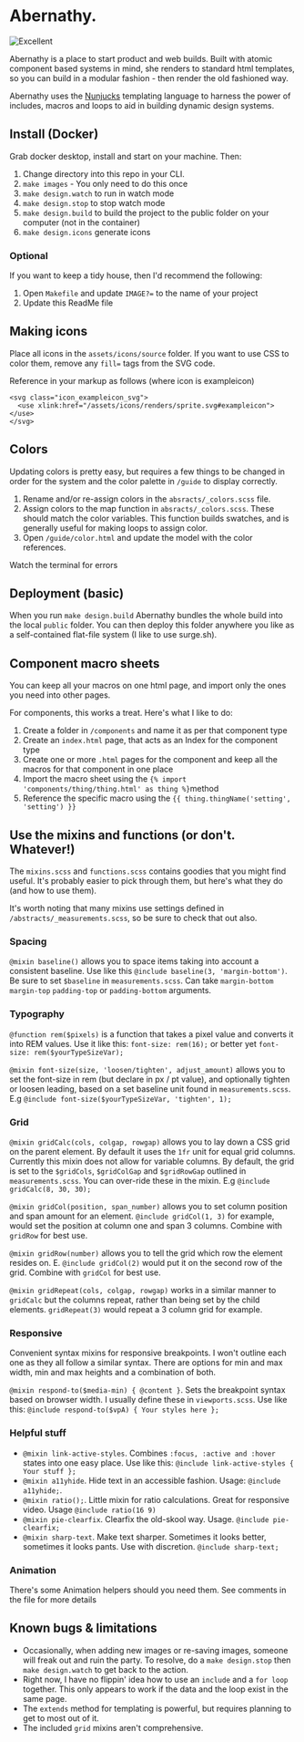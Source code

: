 # Abernathy.

![Excellent](https://media.giphy.com/media/l2SqblV4jfjdExmr6/giphy.gif "Delores")

Abernathy is a place to start product and web builds. Built with atomic component based systems in mind, she renders to standard html templates, so you can build in a modular fashion - then render the old fashioned way.

Abernathy uses the [Nunjucks](https://mozilla.github.io/nunjucks/) templating language to harness the power of includes, macros and loops to aid in building dynamic design systems.

## Install (Docker)
Grab docker desktop, install and start on your machine. Then:

1. Change directory into this repo in your CLI.
2. `make images` - You only need to do this once
3. `make design.watch` to run in watch mode
4. `make design.stop` to stop watch mode
5. `make design.build` to build the project to the public folder on your computer (not in the container)
6. `make design.icons` generate icons

### Optional
If you want to keep a tidy house, then I'd recommend the following:

1. Open `Makefile` and update `IMAGE?=` to the name of your project
2. Update this ReadMe file


## Making icons
Place all icons in the `assets/icons/source` folder.
If you want to use CSS to color them, remove any `fill=` tags from the SVG code.

Reference in your markup as follows (where icon is exampleicon)

```
<svg class="icon_exampleicon_svg">
  <use xlink:href="/assets/icons/renders/sprite.svg#exampleicon"></use>
</svg>
```

## Colors
Updating colors is pretty easy, but requires a few things to be changed in order for the system and the color palette in `/guide` to display correctly.

1. Rename and/or re-assign colors in the `absracts/_colors.scss` file.
2. Assign colors to the map function in `absracts/_colors.scss`. These should match the color variables. This function builds swatches, and is generally useful for making loops to assign color.
3. Open `/guide/color.html` and update the model with the color references.

Watch the terminal for errors

## Deployment (basic)
When you run `make design.build` Abernathy bundles the whole build into the local `public` folder. You can then deploy this folder anywhere you like as a self-contained flat-file system (I like to use surge.sh).

## Component macro sheets
You can keep all your macros on one html page, and import only the ones you need into other pages.

For components, this works a treat. Here's what I like to do:

1. Create a folder in `/components` and name it as per that component type
2. Create an `index.html` page, that acts as an Index for the component type
3. Create one or more `.html` pages for the component and keep all the macros for that component in one place
4. Import the macro sheet using the `{% import 'components/thing/thing.html' as thing %}`method
5. Reference the specific macro using the `{{ thing.thingName('setting', 'setting') }}`

## Use the mixins and functions (or don't. Whatever!)
The `mixins.scss` and `functions.scss` contains goodies that you might find useful. It's probably easier to pick through them, but here's what they do (and how to use them).

It's worth noting that many mixins use settings defined in `/abstracts/_measurements.scss`, so be sure to check that out also.

### Spacing
`@mixin baseline()` allows you to space items taking into account a consistent baseline. Use like this `@include baseline(3, 'margin-bottom')`. Be sure to set `$baseline` in `measurements.scss`. Can take `margin-bottom` `margin-top` `padding-top` or `padding-bottom` arguments.


### Typography
`@function rem($pixels)` is a function that takes a pixel value and converts it into REM values. Use it like this: `font-size: rem(16);` or better yet `font-size: rem($yourTypeSizeVar);`

`@mixin font-size(size, 'loosen/tighten', adjust_amount)` allows you to set the font-size in rem (but declare in px / pt value), and optionally tighten or loosen leading, based on a set baseline unit found in `measurements.scss`. E.g `@include font-size($yourTypeSizeVar, 'tighten', 1);`

### Grid
`@mixin gridCalc(cols, colgap, rowgap)` allows you to lay down a CSS grid on the parent element. By default it uses the `1fr` unit for equal grid columns. Currently this mixin does not allow for variable columns. By default, the grid is set to the `$gridCols`, `$gridColGap` and `$gridRowGap` outlined in `measurements.scss`. You can over-ride these in the mixin. E.g `@include gridCalc(8, 30, 30);`

`@mixin gridCol(position, span_number)` allows you to set column position and span amount for an element. `@include gridCol(1, 3)` for example, would set the position at column one and span 3 columns. Combine with `gridRow` for best use.

`@mixin gridRow(number)` allows you to tell the grid which row the element resides on. E. `@include gridCol(2)` would put it on the second row of the grid. Combine with `gridCol` for best use.

`@mixin gridRepeat(cols, colgap, rowgap)` works in a similar manner to `gridCalc` but the columns repeat, rather than being set by the child elements. `gridRepeat(3)` would repeat a 3 column grid for example.

### Responsive
Convenient syntax mixins for responsive breakpoints. I won't outline each one as they all follow a similar syntax. There are options for min and max width, min and max heights and a combination of both.

`@mixin respond-to($media-min) { @content }`. Sets the breakpoint syntax based on browser width. I usually define these in `viewports.scss`. Use like this: `@include respond-to($vpA) { Your styles here };`

### Helpful stuff
- `@mixin link-active-styles`. Combines `:focus, :active and :hover` states into one easy place. Use like this: `@include link-active-styles { Your stuff };`
- `@mixin a11yhide`. Hide text in an accessible fashion. Usage: `@include a11yhide;`.
- `@mixin ratio();`. Little mixin for ratio calculations. Great for responsive video. Usage `@include ratio(16 9)`
- `@mixin pie-clearfix`. Clearfix the old-skool way. Usage. `@include pie-clearfix;`
- `@mixin sharp-text`. Make text sharper. Sometimes it looks better, sometimes it looks pants. Use with discretion. `@include sharp-text;`

### Animation
There's some Animation helpers should you need them. See comments in the file for more details

## Known bugs & limitations
- Occasionally, when adding new images or re-saving images, someone will freak out and ruin the party. To resolve, do a `make design.stop` then `make design.watch` to get back to the action.
- Right now, I have no flippin' idea how to use an `include` and a `for loop` together. This only appears to work if the data and the loop exist in the same page.
- The `extends` method for templating is powerful, but requires planning to get to most out of it.
- The included `grid` mixins aren't comprehensive.
